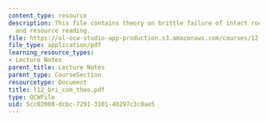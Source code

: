 ```yaml
---
content_type: resource
description: This file contains theory on brittle failure of intact rock with assigned
  and resource reading.
file: https://ol-ocw-studio-app-production.s3.amazonaws.com/courses/12-524-mechanical-properties-of-rocks-fall-2005/5cc02008dcbc7291310140297c3c8ae5_l12_bri_com_theo.pdf
file_type: application/pdf
learning_resource_types:
- Lecture Notes
parent_title: Lecture Notes
parent_type: CourseSection
resourcetype: Document
title: l12_bri_com_theo.pdf
type: OCWFile
uid: 5cc02008-dcbc-7291-3101-40297c3c8ae5
---
```


